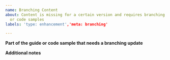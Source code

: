 ```yaml
---
name: Branching Content
about: Content is missing for a certain version and requires branching sections
  or code samples
labels: 'type: enhancement','meta: branching'

---
```


**Part of the guide or code sample that needs a branching update**
<!-- URL or path to the file or section in question. -->

**Additional notes**
<!-- Add any other notes about the problem here. -->